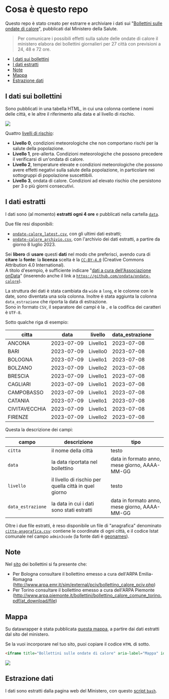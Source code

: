 # Cosa è questo repo <!-- omit in toc -->

Questo repo è stato creato per estrarre e archiviare i dati sui "[Bollettini sulle ondate di calore](https://www.salute.gov.it/new/it/tema/ondate-di-calore/bollettini-sulle-ondate-di-calore-0/?tema=Ondate+di+calore)", pubblicati dal Ministero della Salute.

> Per comunicare i possibili effetti sulla salute delle ondate di calore il ministero elabora dei bollettini giornalieri per 27 città con previsioni a 24, 48 e 72 ore.

- [I dati sui bollettini](#i-dati-sui-bollettini)
- [I dati estratti](#i-dati-estratti)
- [Note](#note)
- [Mappa](#mappa)
- [Estrazione dati](#estrazione-dati)

## I dati sui bollettini

Sono pubblicati in una tabella HTML, in cui una colonna contiene i nomi delle città, e le altre il riferimento alla data e al livello di rischio.

[![](immagini/bollettini-ondate-calore.png)](https://www.salute.gov.it/new/it/tema/ondate-di-calore/bollettini-sulle-ondate-di-calore-0/?tema=Ondate+di+calore)

Quattro [livelli di rischio](https://www.salute.gov.it/new/it/tema/ondate-di-calore/livelli-di-rischio-cosa-fare/):

- **Livello 0**, condizioni meteorologiche che non comportano rischi per la salute della popolazione.
- **Livello 1**, pre-allerta. Condizioni meteorologiche che possono precedere il verificarsi di un'ondata di calore.
- **Livello 2**, temperature elevate e condizioni meteorologiche che possono avere effetti negativi sulla salute della popolazione, in particolare nei sottogruppi di popolazione suscettibili.
- **Livello 3**, ondata di calore. Condizioni ad elevato rischio che persistono per 3 o più giorni consecutivi.

## I dati estratti

I dati sono (al momento) **estratti ogni 4 ore** e pubblicati nella cartella [`data`](data).

Due file resi disponibili:

- [`ondate-calore_latest.csv`](data/ondate-calore_latest.csv), con gli ultimi dati estratti;
- [`ondate-calore_archivio.csv`](data/ondate-calore_archivio.csv), con l'archivio dei dati estratti, a partire da giorno 8 luglio 2023.

Sei **libero** di **usare** questi **dati** nel modo che preferisci, avendo cura di **citare** la **fonte**: la **licenza** scelta è la [`CC-BY-4.0`](https://creativecommons.org/licenses/by/4.0/deed.it) (Creative Commons Attribution 4.0 International).<br>
A titolo d'esempio, è sufficiente indicare "[dati a cura dell'Associazione onData](https://github.com/ondata/ondate-calore)" (inserendo anche il link a [`https://github.com/ondata/ondate-calore`](https://github.com/ondata/ondate-calore)).

La struttura dei dati è stata cambiata da `wide` a `long`, e le colonne con le date, sono diventata una sola colonna. Inoltre è stata aggiunta la colonna `data_estrazione` che riporta la data di estrazione.<br>
Sono in formato `CSV`, il separatore dei campi è la `,` e la codifica dei caratteri è `UTF-8`.

Sotto qualche riga di esempio:

| citta | data | livello | data_estrazione |
| --- | --- | --- | --- |
| ANCONA | 2023-07-09 | Livello1 | 2023-07-08 |
| BARI | 2023-07-09 | Livello0 | 2023-07-08 |
| BOLOGNA | 2023-07-09 | Livello1 | 2023-07-08 |
| BOLZANO | 2023-07-09 | Livello2 | 2023-07-08 |
| BRESCIA | 2023-07-09 | Livello1 | 2023-07-08 |
| CAGLIARI | 2023-07-09 | Livello1 | 2023-07-08 |
| CAMPOBASSO | 2023-07-09 | Livello1 | 2023-07-08 |
| CATANIA | 2023-07-09 | Livello1 | 2023-07-08 |
| CIVITAVECCHIA | 2023-07-09 | Livello1 | 2023-07-08 |
| FIRENZE | 2023-07-09 | Livello2 | 2023-07-08 |

Questa la descrizione dei campi:

| campo | descrizione | tipo |
|---|---|---|
| `citta` | il nome della città | testo |
| `data` | la data riportata nel bollettino | data in formato anno, mese giorno, AAAA-MM-GG |
| `livello` | il livello di rischio per quella città in quel giorno | testo |
| `data_estrazione` | la data in cui i dati sono stati estratti | data in formato anno, mese giorno, AAAA-MM-GG |

Oltre i due file estratti, è reso disponibile un file di "anagrafica" denominato [`citta-anagrafica.csv`](data/citta-anagrafica.csv): contiene le coordinate di ogni città, e il codice Istat comunale nel campo `admin3code` (la fonte dati è [geonames](https://www.geonames.org/export/)).

## Note

Nel [sito](https://www.salute.gov.it/new/it/tema/ondate-di-calore/bollettini-sulle-ondate-di-calore-0/?tema=Ondate+di+calore) dei bollettini si fa presente che:


- Per Bologna consultare il bollettino emesso a cura dell'ARPA Emilia-Romagna (<http://www.arpa.emr.it/sim/external/pciv/bollettino_calore_pciv.php>)
- Per Torino consultare il bollettino emesso a cura dell'ARPA Piemonte (<http://www.arpa.piemonte.it/bollettini/bollettino_calore_comune_torino.pdf/at_download/file>)

## Mappa

Su datawrapper è stata pubblicata [questa mappa](https://www.datawrapper.de/_/elo50/), a partire dai dati estratti dal sito del ministero.

Se la vuoi incorporare nel tuo sito, puoi copiare il codice `HTML` di sotto.

```html
<iframe title="Bollettini sulle ondate di calore" aria-label="Mappa" id="datawrapper-chart-elo50" src="https://datawrapper.dwcdn.net/elo50/" scrolling="no" frameborder="0" style="border: none;" width="600" height="812" data-external="1"></iframe>
```

[![](immagini/ondate-calore.gif)](https://www.datawrapper.de/_/elo50/)

## Estrazione dati

I dati sono estratti dalla pagina web del Ministero, con questo [script `bash`](ondate-calore.sh).
